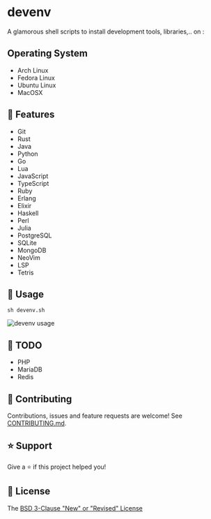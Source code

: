# devenv

A glamorous shell scripts to install development tools, libraries,.. on :

## Operating System

- Arch Linux
- Fedora Linux
- Ubuntu Linux
- MacOSX

## 🚀 Features

- Git
- Rust
- Java
- Python
- Go
- Lua
- JavaScript
- TypeScript
- Ruby
- Erlang
- Elixir
- Haskell
- Perl
- Julia
- PostgreSQL
- SQLite
- MongoDB
- NeoVim
- LSP
- Tetris

## 📖 Usage

```shell
sh devenv.sh
```

![devenv usage](https://github.com/fearless-spider/devenv/blob/main/2024-03-11_14-38.avif?raw=true)

## :seedling: TODO

- PHP
- MariaDB
- Redis

## 🤝 Contributing

Contributions, issues and feature requests are welcome! See [CONTRIBUTING.md](CONTRIBUTING.md).

## ⭐️ Support

Give a ⭐️ if this project helped you!

## 📝 License

The [BSD 3-Clause "New" or "Revised" License](LICENSE)
